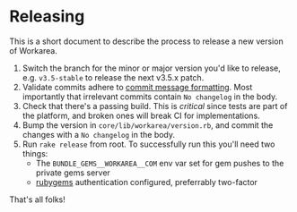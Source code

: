 # Releasing

This is a short document to describe the process to release a new version of Workarea.

1. Switch the branch for the minor or major version you'd like to release, e.g. `v3.5-stable` to release the next v3.5.x patch.
2. Validate commits adhere to [commit message formatting](https://developer.workarea.com/articles/contribute-code.html#commit-messages). Most importantly that irrelevant commits contain `No changelog` in the body.
3. Check that there's a passing build. This is _critical_ since tests are part of the platform, and broken ones will break CI for implementations.
4. Bump the version in `core/lib/workarea/version.rb`, and commit the changes with a `No changelog` in the body.
5. Run `rake release` from root. To successfully run this you'll need two things:
    * The `BUNDLE_GEMS__WORKAREA__COM` env var set for gem pushes to the private gems server
    * [rubygems](https://rubygems.org) authentication configured, preferrably two-factor

That's all folks!
